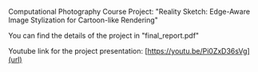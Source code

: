 Computational Photography Course Project: "Reality Sketch: Edge-Aware Image Stylization for Cartoon-like Rendering"

You can find the details of the project in "final_report.pdf"

Youtube link for the project presentation: [https://youtu.be/Pi0ZxD36sVg](url)
